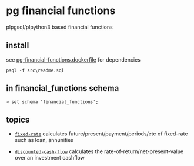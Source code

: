 # pg financial functions

plpgsql/plpython3 based financial functions

<!--
> select
>   not exists (select 1 from pg_language where lanname='plpython3u') as has_no_plpython3u
> \gset
> \if :has_no_plpython3u
>   create language plpython3u;
> \endif
-->

## install

see [pg-financial-functions.dockerfile](pg-financial-functions.dockerfile) for dependencies

```
psql -f src\readme.sql
```

## in financial_functions schema

<!--
> drop schema if exists financial_functions cascade;
> create schema financial_functions;
-->

```
> set schema 'financial_functions';
```

## topics

- [`fixed-rate`](fixed-rate.md) calculates future/present/payment/periods/etc of fixed-rate such as loan, annunities
<!--
> \ir fixed-rate.sql
-->

- [`discounted-cash-flow`](discounted-cash-flow.md) calculates the rate-of-return/net-present-value over an investment cashflow
<!--
> \ir discounted-cash-flow.sql
-->


<!--
> set search_path to default;
-->
